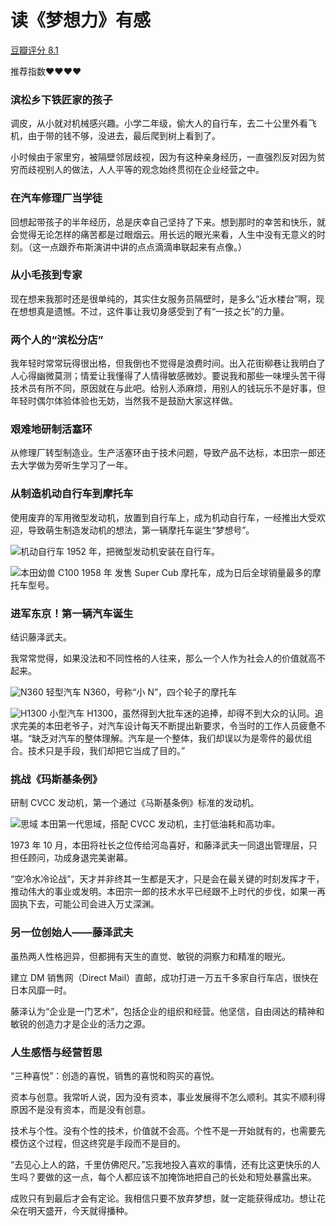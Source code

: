 # 读《梦想力》有感


[豆瓣评分 8.1](https://book.douban.com/subject/26382826/)

推荐指数❤❤❤❤

### 滨松乡下铁匠家的孩子
调皮，从小就对机械感兴趣。小学二年级，偷大人的自行车，去二十公里外看飞机，由于带的钱不够，没进去，最后爬到树上看到了。

小时候由于家里穷，被隔壁邻居歧视，因为有这种亲身经历，一直强烈反对因为贫穷而歧视别人的做法，人人平等的观念始终贯彻在企业经营之中。

### 在汽车修理厂当学徒
回想起带孩子的半年经历，总是庆幸自己坚持了下来。想到那时的幸苦和快乐，就会觉得无论怎样的痛苦都是过眼烟云。用长远的眼光来看，人生中没有无意义的时刻。（这一点跟乔布斯演讲中讲的点点滴滴串联起来有点像。）

### 从小毛孩到专家
现在想来我那时还是很单纯的，其实住女服务员隔壁时，是多么“近水楼台”啊，现在想想真是遗憾。不过，这件事让我切身感受到了有“一技之长”的力量。

### 两个人的“滨松分店”
我年轻时常常玩得很出格，但我倒也不觉得是浪费时间。出入花街柳巷让我明白了人心得幽微莫测；情爱让我懂得了人情得敏感微妙。要说我和那些一味埋头苦干得技术员有所不同，原因就在与此吧。给别人添麻烦，用别人的钱玩乐不是好事，但年轻时偶尔体验体验也无妨，当然我不是鼓励大家这样做。

### 艰难地研制活塞环
从修理厂转型制造业。生产活塞环由于技术问题，导致产品不达标，本田宗一郎还去大学做为旁听生学习了一年。

### 从制造机动自行车到摩托车
使用废弃的军用微型发动机，放置到自行车上，成为机动自行车，一经推出大受欢迎，导致萌生制造发动机的想法，第一辆摩托车诞生“梦想号”。

![机动自行车](https://upload.wikimedia.org/wikipedia/commons/thumb/d/d2/Kreidler_K_50.jpg/1280px-Kreidler_K_50.jpg)
    1952 年，把微型发动机安装在自行车。

![本田幼兽 C100](https://upload.wikimedia.org/wikipedia/commons/thumb/d/d0/Honda_super_cub%2C_1st_Gen._1958%2C_Left_side.jpg/1280px-Honda_super_cub%2C_1st_Gen._1958%2C_Left_side.jpg)
    1958 年 发售 Super Cub 摩托车，成为日后全球销量最多的摩托车型号。

### 进军东京！第一辆汽车诞生
结识藤泽武夫。

我常常觉得，如果没法和不同性格的人往来，那么一个人作为社会人的价值就高不起来。

![N360](https://upload.wikimedia.org/wikipedia/commons/f/fa/1969_Honda_N360_01.jpg)
轻型汽车 N360，号称“小 N”，四个轮子的摩托车

![H1300](https://upload.wikimedia.org/wikipedia/commons/3/33/H1300c_7s.JPG)
小型汽车 H1300，虽然得到大批车迷的追捧，却得不到大众的认同。追求完美的本田老爷子，对汽车设计每天不断提出新要求，令当时的工作人员疲惫不堪。“缺乏对汽车的整体理解。汽车是一个整体，我们却误以为是零件的最优组合。技术只是手段，我们却把它当成了目的。”

### 挑战《玛斯基条例》
研制 CVCC 发动机，第一个通过《马斯基条例》标准的发动机。

![思域](https://upload.wikimedia.org/wikipedia/commons/thumb/c/c2/1977_Honda_Civic_%2822901414069%29.jpg/250px-1977_Honda_Civic_%2822901414069%29.jpg)
本田第一代思域，搭配 CVCC 发动机，主打低油耗和高功率。

1973 年 10 月，本田将社长之位传给河岛喜好，和藤泽武夫一同退出管理层，只担任顾问，功成身退完美谢幕。

“空冷水冷论战”，天才并非终其一生都是天才，只是会在最关键的时刻发挥才干，推动伟大的事业或发明。本田宗一郎的技术水平已经跟不上时代的步伐，如果一再固执下去，可能公司会进入万丈深渊。

### 另一位创始人——藤泽武夫
虽热两人性格迥异，但都拥有天生的直觉、敏锐的洞察力和精准的眼光。

建立 DM 销售网（Direct Mail）直邮，成功打进一万五千多家自行车店，很快在日本风靡一时。

藤泽认为“企业是一门艺术”，包括企业的组织和经营。他坚信，自由阔达的精神和敏锐的创造力才是企业的活力之源。

### 人生感悟与经营哲思
“三种喜悦”：创造的喜悦，销售的喜悦和购买的喜悦。

资本与创意。我常听人说，因为没有资本，事业发展得不怎么顺利。其实不顺利得原因不是没有资本，而是没有创意。

技术与个性。没有个性的技术，价值就不会高。个性不是一开始就有的，也需要先模仿这个过程，但这终究是手段而不是目的。

“去见心上人的路，千里仿佛咫尺。”忘我地投入喜欢的事情，还有比这更快乐的人生吗？要做的这一点，每个人都应该不加掩饰地把自己的长处和短处暴露出来。

成败只有到最后才会有定论。我相信只要不放弃梦想，就一定能获得成功。想让花朵在明天盛开，今天就得播种。

